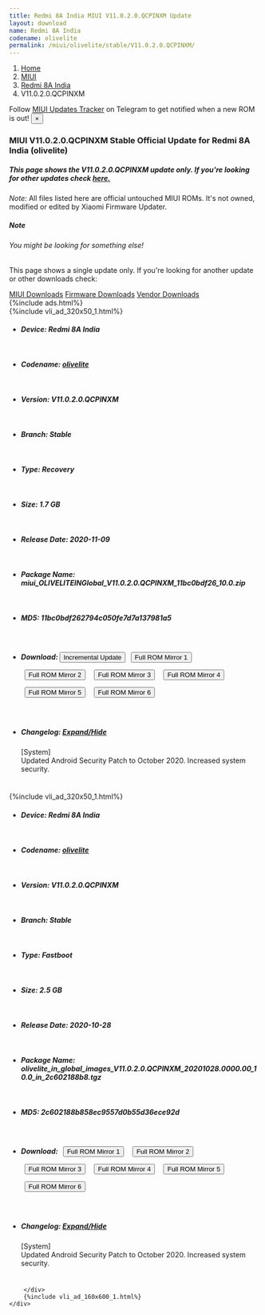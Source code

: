 ```yaml
---
title: Redmi 8A India MIUI V11.0.2.0.QCPINXM Update
layout: download
name: Redmi 8A India
codename: olivelite
permalink: /miui/olivelite/stable/V11.0.2.0.QCPINXM/
---
```

<nav aria-label="breadcrumb">
    <ol class="breadcrumb">
        <li class="breadcrumb-item"><a href="/">Home</a></li>
        <li class="breadcrumb-item"><a href="/miui/">MIUI</a></li>
        <li class="breadcrumb-item"><a href="/miui/olivelite/">Redmi 8A India</a></li>
        <li class="breadcrumb-item active" aria-current="page">V11.0.2.0.QCPINXM</li>
    </ol>
</nav>
<div class="alert alert-primary alert-dismissible fade show" role="alert">
    Follow <a href="https://t.me/MIUIUpdatesTracker" class="alert-link">MIUI Updates Tracker</a> on Telegram to get
    notified when a new ROM is out!
    <button type="button" class="close" data-dismiss="alert" aria-label="Close">
        <span aria-hidden="true">&times;</span>
    </button>
</div>
<div class="col-12 mx-auto">
    <h3 class="title bg-light p-2 rounded">MIUI V11.0.2.0.QCPINXM Stable Official Update for Redmi 8A India (olivelite)</h3>
    <h5>This page shows the V11.0.2.0.QCPINXM update only. If you're looking for other updates check
        <a href="/miui/olivelite/">here.</a></h5>
    <p><i>Note: </i>All files listed here are official untouched MIUI ROMs.
        It's not owned, modified or edited by Xiaomi Firmware Updater.</p>
    <div class="card">
        <div class="card-body">
            <h5 class="card-title">Note</h5>
            <h6 class="card-subtitle mb-2 text-muted">You might be looking for something else!</h6>
            <p class="card-text">This page shows a single update only.
                If you're looking for another update or other downloads check:</p>
            <a href="/miui/" class="card-link">MIUI Downloads</a>
            <a href="/firmware/" class="card-link">Firmware Downloads</a>
            <a href="/vendor/" class="card-link">Vendor Downloads</a>
        </div>
    </div>
    {%include ads.html%}
    <div class="row justify-content-center">
        <div class="col-10" id="downloads">
                    <div class="card card-body">
            {%include vli_ad_320x50_1.html%}
            <ul class="list-unstyled">
                <li style="padding-bottom: 10px;">
                    <h5><b>Device: </b>Redmi 8A India</h5>
                </li>
                <li style="padding-bottom: 10px;">
                    <h5><b>Codename: </b> <a href="/miui/olivelite/" target="_blank">olivelite</a> </h5>
                </li>
                <li style="padding-bottom: 10px;">
                    <h5><b>Version: </b>V11.0.2.0.QCPINXM</h5>
                </li>
                <li style="padding-bottom: 10px;">
                    <h5><b>Branch: </b>Stable</h5>
                </li>
                <li style="padding-bottom: 10px;">
                    <h5><b>Type: </b>Recovery</h5>
                </li>
                <li style="padding-bottom: 10px;">
                    <h5><b>Size: </b>1.7 GB</h5>
                </li>
                <li style="padding-bottom: 10px;">
                    <h5><b>Release Date: </b>2020-11-09</h5>
                </li>
                <li style="padding-bottom: 10px;">
                    <h5><b>Package Name: </b><span id="filename" class="text-dark">miui_OLIVELITEINGlobal_V11.0.2.0.QCPINXM_11bc0bdf26_10.0.zip</span></h5>
                </li>
                <li style="padding-bottom: 10px;">
                    <h5><b>MD5: </b><span id="md5" class="text-muted">11bc0bdf262794c050fe7d7a137981a5</span></h5>
                </li>
                <li style="padding-bottom: 10px;">
                    <h5><b>Download: </b><button type="button" id="incremental_download" class="btn btn-warning" onclick="window.open('https://bigota.d.miui.com/V11.0.2.0.QCPINXM/miui-blockota-olivelite_in_global-V11.0.1.0.QCPINXM-V11.0.2.0.QCPINXM-d52073f601-10.0.zip', '_blank');"><i class="fa fa-download"></i> Incremental Update</button> <button type="button" id="download" class="btn btn-primary" style="margin: 7px;" onclick="window.open('https://cdn-ota.azureedge.net/V11.0.2.0.QCPINXM/miui_OLIVELITEINGlobal_V11.0.2.0.QCPINXM_11bc0bdf26_10.0.zip', '_blank');"><i class="fa fa-download"></i> Full ROM Mirror 1</button> <button type="button" id="download" class="btn btn-primary" style="margin: 7px;" onclick="window.open('https://cdnorg.d.miui.com/V11.0.2.0.QCPINXM/miui_OLIVELITEINGlobal_V11.0.2.0.QCPINXM_11bc0bdf26_10.0.zip', '_blank');"><i class="fa fa-download"></i> Full ROM Mirror 2</button> <button type="button" id="download" class="btn btn-primary" style="margin: 7px;" onclick="window.open('https://bkt-sgp-miui-ota-update-alisgp.oss-ap-southeast-1.aliyuncs.com/V11.0.2.0.QCPINXM/miui_OLIVELITEINGlobal_V11.0.2.0.QCPINXM_11bc0bdf26_10.0.zip', '_blank');"><i class="fa fa-download"></i> Full ROM Mirror 3</button> <button type="button" id="download" class="btn btn-primary" style="margin: 7px;" onclick="window.open('https://bn.d.miui.com/V11.0.2.0.QCPINXM/miui_OLIVELITEINGlobal_V11.0.2.0.QCPINXM_11bc0bdf26_10.0.zip', '_blank');"><i class="fa fa-download"></i> Full ROM Mirror 4</button> <button type="button" id="download" class="btn btn-primary" style="margin: 7px;" onclick="window.open('https://bigota.d.miui.com/V11.0.2.0.QCPINXM/miui_OLIVELITEINGlobal_V11.0.2.0.QCPINXM_11bc0bdf26_10.0.zip', '_blank');"><i class="fa fa-download"></i> Full ROM Mirror 5</button> <button type="button" id="download" class="btn btn-primary" style="margin: 7px;" onclick="window.open('https://hugeota.d.miui.com/V11.0.2.0.QCPINXM/miui_OLIVELITEINGlobal_V11.0.2.0.QCPINXM_11bc0bdf26_10.0.zip', '_blank');"><i class="fa fa-download"></i> Full ROM Mirror 6</button></h5>
                </li>
                <li style="padding-bottom: 10px;">
                    <h5><b>Changelog: </b><a href="#olivelite_1_changelog" data-toggle="collapse" role="button"
                            aria-expanded="false" aria-controls="olivelite_1_changelog"> <i class="fa fa-arrow-down"
                                aria-hidden="true"></i> Expand/Hide</a></h5>
                    <div class="collapse" id="olivelite_1_changelog">
                        <p id="changelog_text">[System]<br>Updated Android Security Patch to October 2020. Increased system security.</p>
                    </div>
                </li>
            </ul>
        </div>
        <div class="card card-body">
            {%include vli_ad_320x50_1.html%}
            <ul class="list-unstyled">
                <li style="padding-bottom: 10px;">
                    <h5><b>Device: </b>Redmi 8A India</h5>
                </li>
                <li style="padding-bottom: 10px;">
                    <h5><b>Codename: </b> <a href="/miui/olivelite/" target="_blank">olivelite</a> </h5>
                </li>
                <li style="padding-bottom: 10px;">
                    <h5><b>Version: </b>V11.0.2.0.QCPINXM</h5>
                </li>
                <li style="padding-bottom: 10px;">
                    <h5><b>Branch: </b>Stable</h5>
                </li>
                <li style="padding-bottom: 10px;">
                    <h5><b>Type: </b>Fastboot</h5>
                </li>
                <li style="padding-bottom: 10px;">
                    <h5><b>Size: </b>2.5 GB</h5>
                </li>
                <li style="padding-bottom: 10px;">
                    <h5><b>Release Date: </b>2020-10-28</h5>
                </li>
                <li style="padding-bottom: 10px;">
                    <h5><b>Package Name: </b><span id="filename" class="text-dark">olivelite_in_global_images_V11.0.2.0.QCPINXM_20201028.0000.00_10.0_in_2c602188b8.tgz</span></h5>
                </li>
                <li style="padding-bottom: 10px;">
                    <h5><b>MD5: </b><span id="md5" class="text-muted">2c602188b858ec9557d0b55d36ece92d</span></h5>
                </li>
                <li style="padding-bottom: 10px;">
                    <h5><b>Download: </b> <button type="button" id="download" class="btn btn-primary" style="margin: 7px;" onclick="window.open('https://cdn-ota.azureedge.net/V11.0.2.0.QCPINXM/olivelite_in_global_images_V11.0.2.0.QCPINXM_20201028.0000.00_10.0_in_2c602188b8.tgz', '_blank');"><i class="fa fa-download"></i> Full ROM Mirror 1</button> <button type="button" id="download" class="btn btn-primary" style="margin: 7px;" onclick="window.open('https://cdnorg.d.miui.com/V11.0.2.0.QCPINXM/olivelite_in_global_images_V11.0.2.0.QCPINXM_20201028.0000.00_10.0_in_2c602188b8.tgz', '_blank');"><i class="fa fa-download"></i> Full ROM Mirror 2</button> <button type="button" id="download" class="btn btn-primary" style="margin: 7px;" onclick="window.open('https://bkt-sgp-miui-ota-update-alisgp.oss-ap-southeast-1.aliyuncs.com/V11.0.2.0.QCPINXM/olivelite_in_global_images_V11.0.2.0.QCPINXM_20201028.0000.00_10.0_in_2c602188b8.tgz', '_blank');"><i class="fa fa-download"></i> Full ROM Mirror 3</button> <button type="button" id="download" class="btn btn-primary" style="margin: 7px;" onclick="window.open('https://bn.d.miui.com/V11.0.2.0.QCPINXM/olivelite_in_global_images_V11.0.2.0.QCPINXM_20201028.0000.00_10.0_in_2c602188b8.tgz', '_blank');"><i class="fa fa-download"></i> Full ROM Mirror 4</button> <button type="button" id="download" class="btn btn-primary" style="margin: 7px;" onclick="window.open('https://bigota.d.miui.com/V11.0.2.0.QCPINXM/olivelite_in_global_images_V11.0.2.0.QCPINXM_20201028.0000.00_10.0_in_2c602188b8.tgz', '_blank');"><i class="fa fa-download"></i> Full ROM Mirror 5</button> <button type="button" id="download" class="btn btn-primary" style="margin: 7px;" onclick="window.open('https://hugeota.d.miui.com/V11.0.2.0.QCPINXM/olivelite_in_global_images_V11.0.2.0.QCPINXM_20201028.0000.00_10.0_in_2c602188b8.tgz', '_blank');"><i class="fa fa-download"></i> Full ROM Mirror 6</button></h5>
                </li>
                <li style="padding-bottom: 10px;">
                    <h5><b>Changelog: </b><a href="#olivelite_2_changelog" data-toggle="collapse" role="button"
                            aria-expanded="false" aria-controls="olivelite_2_changelog"> <i class="fa fa-arrow-down"
                                aria-hidden="true"></i> Expand/Hide</a></h5>
                    <div class="collapse" id="olivelite_2_changelog">
                        <p id="changelog_text">[System]<br>Updated Android Security Patch to October 2020. Increased system security.</p>
                    </div>
                </li>
            </ul>
        </div>

        </div>
        {%include vli_ad_160x600_1.html%}
    </div>
</div>
